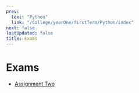 ```yaml
---
prev:
  text: "Python"
  link: "/College/yearOne/firstTerm/Python/index"
next: false
lastUpdated: false
title: Exams
---
```


# Exams

- [Assignment Two](ExamTwo.md)
